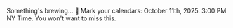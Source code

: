 Something's brewing... 🔮
Mark your calendars: October 11th, 2025. 3:00 PM NY Time.
You won't want to miss this.
